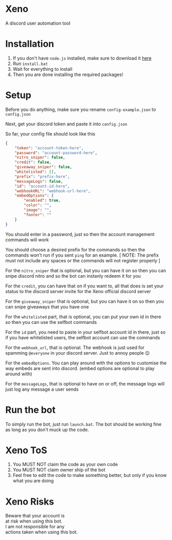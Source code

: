 # Xeno
A discord user automation tool

# Installation
1. If you don't have `node.js` installed, make sure to download it [here](https://nodejs.org/en/)
2. Run `install.bat`
3. Wait for everything to install
4. Then you are done installing the required packages!

# Setup
Before you do anything, make sure you rename `config-example.json` to `config.json`

Next, get your discord token and paste it into `config.json`

So far, your config file should look like this
```json
{
    "token": "account-token-here",
    "password": "account-password-here",
    "nitro_sniper": false,
    "credit": false,
    "giveaway_sniper": false,
    "whitelisted": [],
    "prefix": "prefix-here",
    "messageLogs": false,
    "id": "account-id-here",
    "webhookURL": "webhook-url-here",
    "embedOptions": {
        "enabled": true,
        "color": "",
        "image": "",
        "footer": ""
    }
}
```

You should enter in a password, just so then the account management commands will work

You should choose a desired prefix for the commands so then the commands won't run if you sent `ping` for an example.
[ NOTE: The prefix must not include any spaces or the commands will not register properly ]

For the `nitro_sniper` that is optional, but you can have it on so then you can snipe discord nitro and so the bot can instanly redeem it for you

For the `credit`, you can have that on if you want to, all that does is set your status to the discord server invite for the Xeno official discord server

For the `giveaway_sniper` that is optional, but you can have it on so then you can snipe giveaways that you have one

For the `whitelisted` part, that is optional, you can put your own id in there so then you can use the selfbot commands

For the `id` part, you need to paste in your selfbot account id in there, just so if you have whitelisted users, the selfbot account can use the commands

For the `webhook_url`, that is optional. The webhook is just used for spamming `@everyone` in your discord server. Just to annoy people :wink:

For the `embedOptions`. You can play around with the options to customise the way embeds are sent into discord. (embed options are optional to play around with)

For the `messageLogs`, that is optional to have on or off, the message logs will just log any message a user sends

# Run the bot

To simply run the bot, just run `launch.bat`. The bot should be working fine as long as you don't muck up the code.

# Xeno ToS

1. You MUST NOT claim the code as your own code
2. You MUST NOT claim owner ship of the bot
3. Feel free to edit the code to make something better, but only if you know what you are doing

# Xeno Risks

Beware that your account is\
at risk when using this bot.\
I am not responsible for any\
actions taken when using this bot.